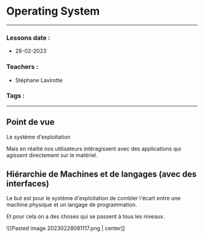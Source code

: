 # Operating System
---
### Lessons date :
- 28-02-2023

### Teachers :
- Stéphane Lavirotte

### Tags :


---

## Point de vue

Le système d'exploitation

Mais en réalité nos utilisateurs intéragissent avec des applications qui agissent directement sur le matériel.

## Hiérarchie de Machines et de langages (avec des interfaces)

Le but est pour le système d'exploitation de combler l'écart entre une machine physique et un langage de programmation.

Et pour cela on a des choses qui se passent à tous les niveaux.

![[Pasted image 20230228081117.png | center]]



